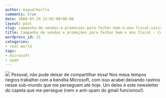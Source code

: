 ```yaml
---
author: miguelhorlle
comments: true
date: 2008-05-29 22:02:00+00:00
layout: post
slug: campanha-de-vendas-e-promocoes-para-fechar-bem-o-ano-fiscal-coisas-do-bill
title: Campanha de vendas e promoções para fechar bem o ano fiscal - Coisas do Bill...
wordpress_id: 21
categories:
- real world
tags:
- microsoft
- spam
---
```


[![](http://bp1.blogger.com/_7Uib7nyDPPg/SD8oTJoo3jI/AAAAAAAAAN0/Gs8XT0u2Fy8/s320/evil.png)](http://bp1.blogger.com/_7Uib7nyDPPg/SD8oTJoo3jI/AAAAAAAAAN0/Gs8XT0u2Fy8/s1600-h/evil.png)
Pessoal, não pude deixar de compartilhar essa!
Nos meus tempos negros trabalhei com a bendita Microsoft, com isso acabei deixando rastros nesse sub-mundo que me perseguem até hoje. Um deles é este newsletter do capeta que me persegue (nem o anti-spam do gmail funcionou!).
